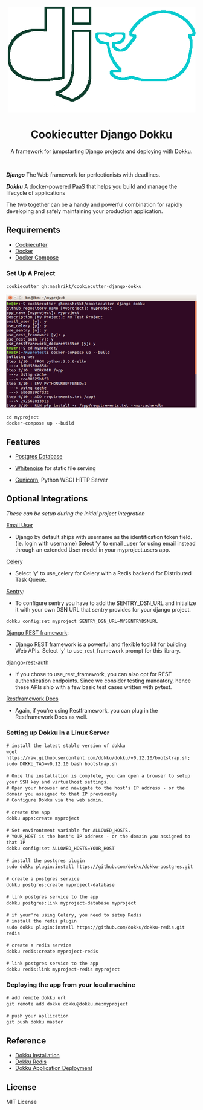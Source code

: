 <p align="center">
  <a href="#"><img src="/media/django-dokku.png" /></a>
</p>

<h1 align="center">
  Cookiecutter Django Dokku
</h1>
<p align="center">
  A framework for jumpstarting Django projects and deploying with Dokku.
</p>
<br/>


**_Django_** The Web framework for perfectionists with deadlines.

**_Dokku_** A docker-powered PaaS that helps you build and manage the lifecycle of applications

The two together can be a handy and powerful combination for rapidly developing and safely maintaining
your production application.


## Requirements

* [Cookiecutter](https://cookiecutter.readthedocs.io/en/latest/installation.html)
* [Docker](https://docs.docker.com/install/)
* [Docker Compose]( https://docs.docker.com/compose/install/)


### Set Up A Project
```
cookiecutter gh:mashrikt/cookiecutter-django-dokku
```
![Alt text](/media/terminalsession.png)
```
cd myproject
docker-compose up --build
```


## Features

* [Postgres Database](https://www.postgresql.org/)

* [Whitenoise](http://whitenoise.evans.io/en/stable/) for static file serving

* [Gunicorn](http://gunicorn.org/), Python WSGI HTTP Server


## Optional Integrations
*These can be setup during the initial project integration*

[Email User](https://docs.djangoproject.com/en/1.11/topics/auth/customizing/#substituting-a-custom-user-model)

* Django by default ships with username as the identification token field. (ie. login with username)
Select 'y' to email _user for using email instead through an extended User model in your myproject.users app.


[Celery](http://www.celeryproject.org/)

* Select 'y' to use_celery for Celery with a Redis backend for Distributed Task Queue.


[Sentry](https://sentry.io):

* To configure sentry you have to add the SENTRY_DSN_URL and
initialize it with your own DSN URL that sentry provides for your django project.

```
dokku config:set myproject SENTRY_DSN_URL=MYSENTRYDSNURL
```

[Django REST framework](http://www.django-rest-framework.org/):

* Django REST framework is a powerful and flexible toolkit for building Web APIs.
Select 'y' to use_rest_framework prompt for this library.


[django-rest-auth](https://django-rest-auth.readthedocs.io/en/latest/)

* If you chose to use_rest_framework, you can also opt for REST authentication endpoints.
Since we consider testing mandatory, hence these APIs ship with a few basic test cases written with pytest.


[Restframework Docs](http://www.django-rest-framework.org/topics/documenting-your-api/)

* Again, if you're using Restframework, you can plug in the Restframework Docs as well.


### Setting up Dokku in a Linux Server
```
# install the latest stable version of dokku
wget https://raw.githubusercontent.com/dokku/dokku/v0.12.10/bootstrap.sh;
sudo DOKKU_TAG=v0.12.10 bash bootstrap.sh

# Once the installation is complete, you can open a browser to setup your SSH key and virtualhost settings. 
# Open your browser and navigate to the host's IP address - or the domain you assigned to that IP previously
# Configure Dokku via the web admin.

# create the app
dokku apps:create myproject

# Set environtment variable for ALLOWED_HOSTS. 
# YOUR_HOST is the host's IP address - or the domain you assigned to that IP
dokku config:set ALLOWED_HOSTS=YOUR_HOST

# install the postgres plugin
sudo dokku plugin:install https://github.com/dokku/dokku-postgres.git

# create a postgres service
dokku postgres:create myproject-database

# link postgres service to the app
dokku postgres:link myproject-database myproject

# if your're using Celery, you need to setup Redis
# install the redis plugin
sudo dokku plugin:install https://github.com/dokku/dokku-redis.git redis

# create a redis service
dokku redis:create myproject-redis

# link postgres service to the app
dokku redis:link myproject-redis myproject

```

### Deploying the app from your local machine
```
# add remote dokku url 
git remote add dokku dokku@dokku.me:myproject

# push your apllication 
git push dokku master
```

## Reference
* [Dokku Installation](https://github.com/dokku/dokku/blob/master/docs/getting-started/installation.md)
* [Dokku Redis](https://github.com/dokku/dokku-redis)
* [Dokku Application Deployment](http://dokku.viewdocs.io/dokku/deployment/application-deployment/)


## License

   MIT License
